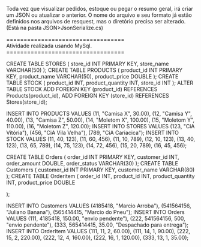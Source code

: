Toda vez que visualizar pedidos, estoque ou pegar o resumo geral, irá criar um JSON ou atualizar o anterior. O nome do arquivo e seu formato já estão definidos nos arquivos de resquest, mas o diretório precisa ser alterado. (Está na pasta JSON>JsonSerialize.cs)<br>


==================================<br>
Atividade realizada usando MySql.<br>
==================================<br>

CREATE TABLE STORES
	(
        store_id INT PRIMARY KEY,
        store_name VARCHAR(50)
    );
CREATE TABLE PRODUCTS
	(
        product_id INT PRIMARY KEY,
        product_name VARCHAR(50),
        product_price DOUBLE
    );
CREATE TABLE STOCK 
	(
        product_id INT,
        product_quantity INT,
        store_id INT
    );
ALTER TABLE STOCK
ADD FOREIGN KEY (product_id) REFERENCES Products(product_id),
ADD FOREIGN KEY (store_id) REFERENCES Stores(store_id);


INSERT INTO PRODUCTS VALUES (11, "Camisa X", 30.00), (12, "Camisa Y", 40.00), (13, "Camisa Z", 50.00),
                            (14, "Moletom X", 100.00), (15, "Moletom Y", 110.00), (16, "Moletom Z", 120.00);
INSERT INTO STORES VALUES (123, "CiA Vitória"), (456, "CiA Vila Velha"), (789, "CiA Cariacica");
INSERT INTO STOCK VALUES  (11, 40, 123), (11, 60, 456), (11, 10, 789),
						  (12, 10, 123),
                          (13, 40, 123), (13, 65, 789),
                          (14, 75, 123), (14, 72, 456),
                          (15, 20, 789),
                          (16, 45, 456);

CREATE TABLE Orders
(
   order_id INT PRIMARY KEY,
   customer_id INT,
   order_amount DOUBLE,
   order_status VARCHAR(30)
);
CREATE TABLE Customers
	(
        customer_id INT PRIMARY KEY,
        customer_name VARCHAR(80)
    );
CREATE TABLE Orderitem
(
    order_id INT,
    product_id INT,
    product_quantity INT,
    product_price DOUBLE
    
);

INSERT INTO Customers VALUES (4185418, "Marcio Arroba"), (541564156, "Juliano Banana"), (565414415, "Marcio do Pneu");
INSERT INTO Orders VALUES (111, 4185418, 150.00, "envio pendente"), (222, 541564156, 500, "envio pendente"), (333, 565414415, 35.00, "Despachado para entrega");
INSERT INTO OrderItem VALUES (111, 11, 2, 60.00), (111, 14, 1, 90.00), (222, 15, 2, 220.00), (222, 12, 4, 160.00), (222, 16, 1, 120.00), (333, 13, 1, 35.00);


